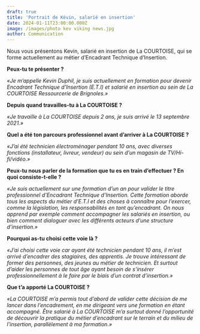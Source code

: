 ```yaml
---
draft: true
title: 'Portrait de Kévin, salarié en insertion'
date: 2024-01-11T23:00:00.000Z
image: /images/photo kev viking news.jpg
author: Communication
---
```


Nous vous présentons Kevin, salarié en insertion de La COURTOISE, qui se forme actuellement au métier d’Encadrant Technique d’Insertion.

**Peux-tu te présenter ?**

*«Je m’appelle Kevin Duphil, je suis actuellement en formation pour devenir Encadrant Technique d’Insertion (E.T.I) et salarié en insertion au sein de La COURTOISE Ressourcerie de Brignoles.»*

**Depuis quand travailles-tu à La COURTOISE ?**

*«Je travaille à La COURTOISE depuis 2 ans, je suis arrivé le 13 septembre 2021.»*

**Quel a été ton parcours professionnel avant d’arriver à La COURTOISE ?**

*«J’ai été technicien électroménager pendant 10 ans, avec diverses fonctions (installateur, livreur, vendeur) au sein d’un magasin de TV/Hi-fi/vidéo.»*

**Peux-tu nous parler de la formation que tu es en train d’effectuer ? En quoi consiste-t-elle ?**

*«Je suis actuellement sur une formation d’un an pour valider le titre professionnel d’Encadrant Technique d’Insertion. Cette formation aborde tous les aspects du métier d’E.T.I et des choses à connaître pour l’exercer, comme la législation, les responsabilités en tant qu’encadrant. On nous apprend par exemple comment accompagner les salariés en insertion, ou bien comment dialoguer avec les différents acteurs d’une structure d’insertion.»*

**Pourquoi as-tu choisi cette voie là ?**

*«J’ai choisi cette voie car ayant été technicien pendant 10 ans, il m’est arrivé d’encadrer des stagiaires, des apprentis. Je trouve intéressant de former des personnes, des jeunes au métier de technicien. Et surtout d’aider les personnes de tout âge ayant besoin de s’insérer professionnellement à le faire par le biais d’un contrat d’insertion.»*

**Que t’a apporté La COURTOISE ?**

*«La COURTOISE m’a permis tout d’abord de valider cette décision de me lancer dans l’encadrement, en me dirigeant vers une formation en étant accompagné. Être salarié à La COURTOISE m’a surtout donné l’opportunité de découvrir la pratique du métier d’encadrant sur le terrain et du milieu de l’insertion, parallèlement à ma formation.»*
